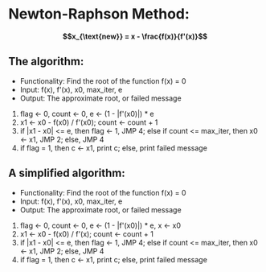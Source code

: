 # Newton-Raphson Method:

**$$x_{\text{new}} = x - \frac{f(x)}{f'(x)}$$**

## The algorithm:
- Functionality: Find the root of the function f(x) = 0
- Input: f(x), f'(x), x0, max_iter, e
- Output: The approximate root, or failed message

1. flag <- 0, count <- 0, e <- (1 - |f'(x0)|) * e
2. x1 <- x0 - f(x0) / f'(x0); count <- count + 1
3. if |x1 - x0| <= e, then flag <- 1, JMP 4;
   else if count <= max_iter, then x0 <- x1, JMP 2;
   else, JMP 4
4. if flag = 1, then c <- x1, print c;
   else, print failed message

## A simplified algorithm:
- Functionality: Find the root of the function f(x) = 0
- Input: f(x), f'(x), x0, max_iter, e
- Output: The approximate root, or failed message

1. flag <- 0, count <- 0, e <- (1 - |f'(x0)|) * e, x <- x0
2. x1 <- x0 - f(x0) / f'(x); count <- count + 1
3. if |x1 - x0| <= e, then flag <- 1, JMP 4;
   else if count <= max_iter, then x0 <- x1, JMP 2;
   else, JMP 4
4. if flag = 1, then c <- x1, print c;
   else, print failed message